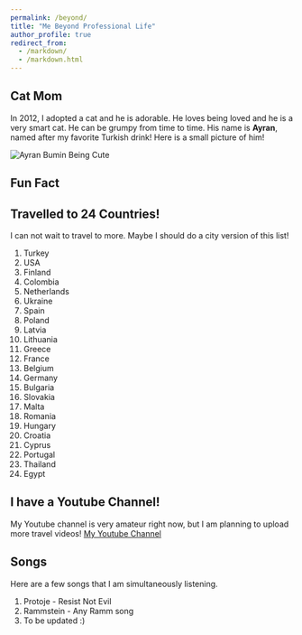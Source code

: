 ```yaml
---
permalink: /beyond/
title: "Me Beyond Professional Life"
author_profile: true
redirect_from: 
  - /markdown/
  - /markdown.html
---
```


## Cat Mom

  In 2012, I adopted a cat and he is adorable. He loves being loved and he is a very smart cat. He can be grumpy from time to time. His name is **Ayran**, named after my favorite Turkish drink! Here is a small picture of him!
  
  ![Ayran Bumin Being Cute](AyranBumin.png)
  
## Fun Fact

## Travelled to 24 Countries!

I can not wait to travel to more. Maybe I should do a city version of this list!
  1. Turkey
  2. USA
  3. Finland
  4. Colombia
  5. Netherlands
  6. Ukraine
  7. Spain
  8. Poland
  9. Latvia
  10. Lithuania
  11. Greece
  12. France
  13. Belgium
  14. Germany
  15. Bulgaria
  16. Slovakia
  17. Malta
  18. Romania
  19. Hungary
  20. Croatia
  21. Cyprus
  22. Portugal
  23. Thailand
  24. Egypt 
## I have a Youtube Channel!
My Youtube channel is very amateur right now, but I am planning to upload more travel videos! [My Youtube Channel](https://www.youtube.com/@senabumin4650/featured)

## Songs

Here are a few songs that I am simultaneously listening.

  1. Protoje - Resist Not Evil
  2. Rammstein - Any Ramm song
  3. To be updated :)

